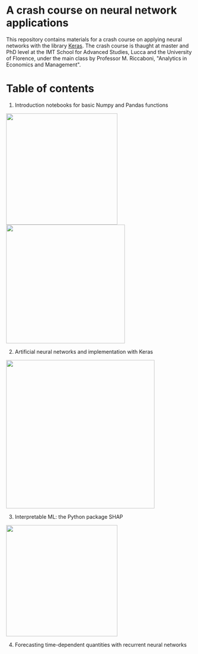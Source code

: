 # **A crash course on neural network applications**
This repository contains materials for a crash course on applying neural networks with the library [Keras](https://keras.io/).
The crash course is thaught at master and PhD level at the IMT School for Advanced Studies, Lucca and the University of Florence, under the main class by Professor M. Riccaboni, "Analytics in Economics and Management".

# Table of contents
1. Introduction notebooks for basic Numpy and Pandas functions

<img src="https://user-images.githubusercontent.com/96943070/147983178-fad87a51-e49e-477c-976d-3de166b77f3d.png" width="300"> <img src="https://user-images.githubusercontent.com/96943070/147983757-021fa7d2-ba34-47f0-893c-60edb59830f6.png" width = "320">

2. Artificial neural networks and implementation with Keras 
<img src="https://user-images.githubusercontent.com/96943070/147984248-96020fab-1749-4830-9aaa-2fde9ec00d9c.png" width = "400">

3. Interpretable ML: the Python package SHAP

<img src="https://user-images.githubusercontent.com/96943070/147984428-0950ae30-6e1a-4df6-b276-2adc58b3a463.png" width="300" height = "300">

4. Forecasting time-dependent quantities with recurrent neural networks
